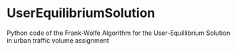 # UserEquilibriumSolution
 Python code of the Frank-Wolfe Algorithm for the User-Equillibrium Solution in urban traffic volume assignment 
